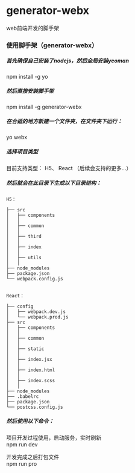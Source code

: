 

# generator-webx
web前端开发的脚手架

### 使用脚手架（generator-webx）

##### 首先确保自己安装了nodejs，然后全局安装yeoman
npm install -g yo

##### 然后直接安装脚手架
npm install -g generator-webx

##### 在合适的地方新建一个文件夹，在文件夹下运行：
yo webx

##### 选择项目类型

目前支持类型： H5、 React （后续会支持的更多...）

##### 然后就会在此目录下生成以下目录结构：
```
H5：

├── src
│   ├── components
│   │
│   ├── common
│   │
│   ├── third
│   │
│   ├── index
│   │
│   ├── utils
│   │
├── node_modules
├── package.json
└── webpack.config.js


React：

├── config
│   ├── webpack.dev.js
│   └── webpack.prod.js
├── src
│   ├── components
│   │
│   ├── common
│   │
│   ├── static
│   │
│   ├── index.jsx
│   │
│   ├── index.html
│   │
│   ├── index.scss
│   │
├── node_modules
├── .babelrc
├── package.json
└── postcss.config.js
```

##### 然后使用以下命令：

项目开发过程使用，启动服务，实时刷新</br>
npm run dev

开发完成之后打包文件</br>
npm run pro

